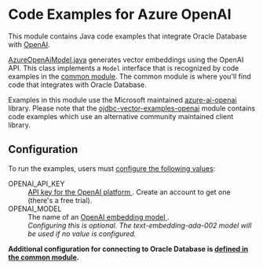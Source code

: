 # Code Examples for Azure OpenAI
This module contains Java code examples that integrate Oracle Database with 
[OpenAI](https://openai.com/).

[AzureOpenAiModel.java](src/main/java/oracle/jdbc/vector/examples/azureopenai/AzureOpenAiModel.java)
generates vector embeddings using the OpenAI API. This class implements a
`Model` interface that is recognized by code examples in
the [common module](../ojdbc-vector-examples-common). The common module is where
you'll find code that integrates with Oracle Database.

Examples in this module use the Microsoft maintained 
[azure-ai-openai](https://github.com/Azure/azure-sdk-for-java/tree/main/sdk/openai/azure-ai-openai)
library. Please note that the
[ojdbc-vector-examples-openai](../ojdbc-vector-examples-openai) module contains
code examples which use an alternative community maintained client library.

## Configuration
To run the examples, users must [configure the following values](../README.md#configuration):
<dl><dt>
OPENAI_API_KEY
</dt><dd>
<a href="https://platform.openai.com/api-keys">
API key for the OpenAI platform
</a>. Create an account to get one (there's a free trial).
</dd><dt>
OPENAI_MODEL
</dt><dd>
The name of an 
<a href="https://platform.openai.com/docs/guides/embeddings/embedding-models">
OpenAI embedding model
</a>.<br><i>
Configuring this is optional. The text-embedding-ada-002 model will be 
used if no value is configured.
</i></dd></dl>

__Additional configuration for connecting to Oracle Database is
[defined in the common module](../ojdbc-vector-examples-common/README.md#configuration).__